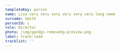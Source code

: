 ```yaml
---
templateKey: person
name: Lisa very very very very very very long name
surname: Smith
personId: c
role: Director
photo: /img/gandgi-removebg-preview.png
label: track-lead
tracklist: ''
---
```

